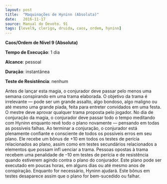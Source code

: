 ```yaml
---
layout: post
title:  "Maquinações de Hyninn (Absoluta)"
date:   2016-11-17
source: Manual do Devoto. 91
tags: [level9, clerigo, druida, caos, ordem, hyninn]
---
```


**Caos/Ordem de Nível 9 (Absoluta)**

**Tempo de Execução**: 1 dia

**Alcance**: pessoal

**Duração**: instantânea

**Teste de Resistência**: nenhum

Antes de lançar esta magia, o conjurador deve passar pelo menos uma semana conspirando em uma trama elaborada. O objetivo da trama é irrelevante — pode ser um grande assalto, 
algo bondoso, algo maligno ou até mesmo uma grande piada, feita para entreter convidados em uma festa.
O mestre deve aprovar qualquer trama proposta pelo jogador. No dia de conjuração da magia, o conjurador deve passar todo 
o tempo meditando com Hyninn enquanto revê todo o plano novamente — pensando em todas as possíveis falhas. 
Ao terminar a conjuração, o conjurador está plenamente confiante e consciente de todos os possíveis erros em seu plano. 
Ele recebe um bônus de +10 em todos os testes de perícia relacionados ao plano, assim como em testes secundários relacionados a elementos que possam 
infl uenciar a trama. Pessoas opostas à trama recebem uma penalidade de –10 em testes de perícia e de resistência quando estiverem agindo contra o plano 
do conjurador. Este plano pode ser executado em poucas horas, em alguns dias ou até mesmo anos de conspiração. 
Enquanto for necessário, Hyninn ajudará. Este bônus em testes desaparece assim que o plano for bem-sucedido ou falhar.